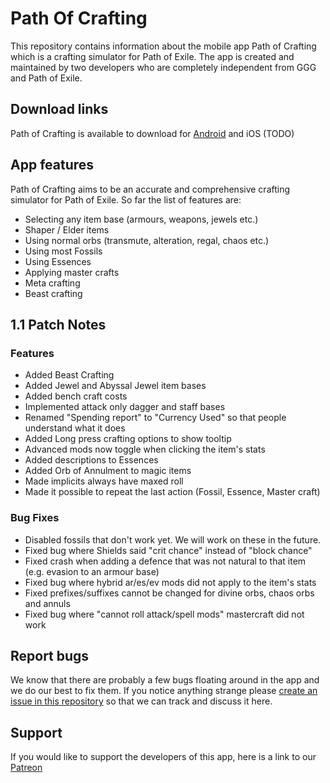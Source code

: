 # Path Of Crafting
This repository contains information about the mobile app Path of Crafting which is a crafting simulator for Path of Exile. 
The app is created and maintained by two developers who are completely independent from GGG and Path of Exile. 

## Download links
Path of Crafting is available to download for [Android](https://play.google.com/store/apps/details?id=com.fpet.poe_clicker) and iOS (TODO)  

## App features
Path of Crafting aims to be an accurate and comprehensive crafting simulator for Path of Exile. 
So far the list of features are: 
* Selecting any item base (armours, weapons, jewels etc.)
* Shaper / Elder items
* Using normal orbs (transmute, alteration, regal, chaos etc.)
* Using most Fossils 
* Using Essences
* Applying master crafts 
* Meta crafting
* Beast crafting

## 1.1 Patch Notes

### Features
* Added Beast Crafting
* Added Jewel and Abyssal Jewel item bases
* Added bench craft costs
* Implemented attack only dagger and staff bases
* Renamed "Spending report" to "Currency Used" so that people understand what it does
* Added Long press crafting options to show tooltip
* Advanced mods now toggle when clicking the item's stats
* Added descriptions to Essences
* Added Orb of Annulment to magic items
* Made implicits always have maxed roll
* Made it possible to repeat the last action (Fossil, Essence, Master craft)

### Bug Fixes
* Disabled fossils that don't work yet. We will work on these in the future.
* Fixed bug where Shields said "crit chance" instead of "block chance"
* Fixed crash when adding a defence that was not natural to that item (e.g. evasion to an armour base)
* Fixed bug where hybrid ar/es/ev mods did not apply to the item's stats
* Fixed prefixes/suffixes cannot be changed for divine orbs, chaos orbs and annuls
* Fixed bug where "cannot roll attack/spell mods" mastercraft did not work

## Report bugs
We know that there are probably a few bugs floating around in the app and we do our best to fix them. If you notice anything strange please [create an issue in this repository](https://github.com/rfcoding/PathOfCrafting/issues) so that we can track and discuss it here. 

## Support
If you would like to support the developers of this app, here is a link to our [Patreon](https://www.patreon.com/PathOfCrafting)
